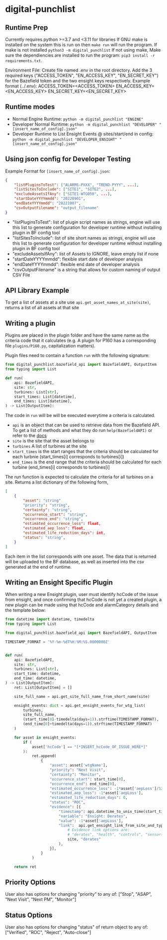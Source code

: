 # digital-punchlist

## Runtime Prep
Currently requires python >=3.7 and <3.11 for libraries
If GNU make is installed on the system this is run on then `make run` will run
the program. If make is not installed `python3 -m digital_punchlist` If not using
make, 
Make sure the dependiencies are installed to run the program: `pip3
install -r requirements.txt`.

Environment File: Create file named .env in the root directory. Add the 3 required keys
("ACCESS_TOKEN", "EN_ACCESS_KEY", "EN_SECRET_KEY") for the Bazefield token and the two
ensight keys respectively.
Example format (../.env): 
ACCESS_TOKEN=<ACCESS_TOKEN>
EN_ACCESS_KEY=<EN_ACCESS_KEY>
EN_SECRET_KEY=<EN_SECRET_KEY>

## Runtime modes
- Normal Engine Runtime: `python -m digital_punchlist "ENGINE"`
- Developer Normal Runtime: `python -m digital_punchlist "DEVELOPER" "[insert_name_of_config].json"`
- Developer Runtime to List Ensight Events @ sites/start/end in config: `python -m digital_punchlist "DEVELOPER_ENSIGHT" "[insert_name_of_config].json"`

## Using json config for Developer Testing
Example Format for `[insert_name_of_config].json`:
```json
{     
    "listPluginsToTest": ["ALARMS-PXXX", "TREND-PYYY", ...],
    "listSitesToInclude": ["SITE1", "SITE2", ...],
    "excludeAssetsIfAny": ["SITE1-WTG050", ...],
    "startDateYYYYmmdd": "20220901",
    "endDateYYYYmmdd": "20221007",
    "csvOutputFilename": "output_filename"
}
```
- "listPluginsToTest": list of plugin script names as strings, engine will use this list to generate configuration for developer runtime without installing plugin in BF config tool
- "listSitesToInclude": list of site short names as strings, engine will use this list to generate configuration for developer runtime without installing plugin in BF config tool
- "excludeAssetsIfAny": list of Assets to IGNORE, leave empty list if none
- "startDateYYYYmmdd": flexible start date of developer analysis
- "endDateYYYYmmdd": flexible end date of developer analysis
- "csvOutputFilename" is a string that allows for custom naming of output CSV File


## API Library Example 
To get a list of assets at a site use `api.get_asset_names_at_site(site)`, returns a list of all assets at that site

## Writing a plugin 

Plugins are placed in the plugin folder and have the same name as the criteria
code that it calculates (e.g. A plugin for P160 has a corresponding file
`plugins/P160.py`, capitalization matters).

Plugin files need to contain a function `run` with the following signature:

```python
from digital_punchlist.bazefield_api import BazefieldAPI, OutputItem
from typing import List

def run(
    api: BazefieldAPI,
    site: str,
    turbines: List[str],
    start_times: List[datetime],
    end_times: List[datetime],
) -> List[OutputItem]:
```

The code in `run` will be will be executed everytime a criteria is calculated.

* `api` is an object that can be used to retrieve data from the Bazefield API.
  To get a list of methods and what they do run `help(BazefieldAPI)` or refer
  to the [docs](docs/bazefield_api.bazefield_api.md)
* `site` is the site that the asset belongs to
* `turbines` A list of turbines at the site
* `start_times` is the start ranges that the criteria should be calculated for each turbnie (start_times[i] corresponds to turbines[i])
* `end_times` is the end range that the criteria should be calculated for each turbine (end_times[i] corresponds to turbines[i]

The run function is expected to calculate the criteria for all turbines on a site. Returns a list dictionary of the following form,
```json
[
    {
        "asset": "string"
        "priority": "string",
        "certainty": "string",
        "occurrence_start": "string",
        "occurrence_end": "string",
        "estimated_occurrence_loss": float,
        "estimated_aep_loss": float,
        "estimated_life_reduction_days": int,
        "status": "string",
    }
]
```
Each item in the list corresponds with one asset. The data that is returned will be uploaded to the BF database, as well as inserted into the csv generated at the end of runtime.


## Writing an Ensight Specific Plugin
When writing a new Ensight plugin, user must identify hcCode of the issue from ensight, and once confirming that hcCode is not yet a created plugin, a new plugin can be made using that hcCode and alarmCategory details and the template below:
```python
from datetime import datetime, timedelta
from typing import List

from digital_punchlist.bazefield_api import BazefieldAPI, OutputItem

TIMESTAMP_FORMAT = '%Y-%m-%dT%H:%M:%S.0000000Z'


def run(
    api: BazefieldAPI,
    site: str,
    turbines: List[str],
    start_time: datetime,
    end_time: datetime,
) -> List[OutputItem]:
    ret: List[OutputItem] = []

    site_full_name = api.get_site_full_name_from_short_name(site)

    ensight_events: dict = api.get_ensight_events_for_wtg_list(
        turbines,
        site_full_name,
        (start_time[0]-timedelta(days=1)).strftime(TIMESTAMP_FORMAT),
        (end_time[0]+timedelta(days=1)).strftime(TIMESTAMP_FORMAT)
    )

    for asset in ensight_events:
        if (
            asset['hcCode'] == "[*INSERT_hcCode_OF_ISSUE_HERE*]"
        ):
            ret.append(
                {
                    "asset": asset['wtgName'],
                    "priority": "Next Visit",
                    "certainty": "Monitor",
                    "occurrence_start": start_time[0],
                    "occurrence_end": end_time[0],
                    "estimated_occurrence_loss": -1*asset['aepLoss']/52,
                    "estimated_aep_loss": -1*asset['aepLoss'],
                    "estimated_life_reduction_days": 0,
                    "status": "ROC",
                    "evidence": [{
                        "timestamp": api.datetime_to_unix_time(start_time[0]),
                        "variable": "Ensight: Derates",
                        "value": -1*asset['aepLoss'],
                        "link":  api.get_ensight_link_from_site_and_type(
                            # Evidence link options are:
                            # "derates", "health", "controls", "sensors"
                            site, "derates"
                        ),
                    }],
                }
            )

    return ret 
```

## Priority Options
User also has options for changing "priority" to any of:
["Stop", "ASAP", "Next Visit", "Next PM", "Monitor"]

## Status Options
User also has options for changing "status" of return object to any of:
["Verified", "ROC", "Reject", "Auto-close"]
